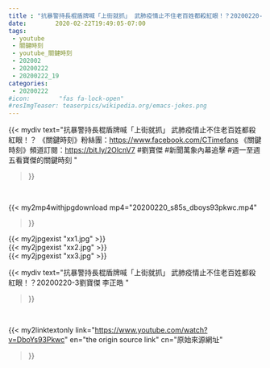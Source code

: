 ```yaml
---
title : "抗暴警持長棍盾牌喊「上街就抓」 武肺疫情止不住老百姓都殺紅眼！？20200220-3劉寶傑 李正皓 "
date:        2020-02-22T19:49:05-07:00
tags:
 - youtube
 - 關鍵時刻
 - youtube_關鍵時刻
 - 202002
 - 20200222
 - 20200222_19
categories:
 - 20200222
#icon:        "fas fa-lock-open"
#resImgTeaser: teaserpics/wikipedia.org/emacs-jokes.png
---
```


{{< mydiv text="抗暴警持長棍盾牌喊「上街就抓」 武肺疫情止不住老百姓都殺紅眼！？  《關鍵時刻》粉絲團：https://www.facebook.com/CTimefans 《關鍵時刻》頻道訂閱：https://bit.ly/2OlcnV7  #劉寶傑 #新聞萬象內幕追擊 #週一至週五看寶傑的關鍵時刻 "
>}}
<br>


{{< my2mp4withjpgdownload mp4="20200220_s85s_dboys93pkwc.mp4"
>}}

{{< my2jpgexist "xx1.jpg" >}}<br>
{{< my2jpgexist "xx2.jpg" >}}<br>
{{< my2jpgexist "xx3.jpg" >}}<br>



{{< mydiv text="抗暴警持長棍盾牌喊「上街就抓」 武肺疫情止不住老百姓都殺紅眼！？20200220-3劉寶傑 李正皓 "
>}}
<br>

{{< my2linktextonly link="https://www.youtube.com/watch?v=DboYs93Pkwc"
en="the origin source link" cn="原始來源網址"
>}}


<br>

